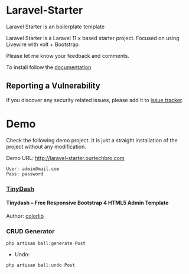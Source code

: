 # Laravel-Starter

Laravel Starter is an boilerplate template

Laravel Starter is a Laravel 11.x based starter project. 
Focused on using Livewire with volt + Bootstrap

Please let me know your feedback and comments.

To install follow the [documentation]()

## Reporting a Vulnerability
If you discover any security related issues, please add it to [issue tracker](https://github.com/emtiazzahid/laravel-starter/issues).

# Demo
Check the following demo project. It is just a straight installation of the project without any modification.

Demo URL: http://laravel-starter.ourtechbro.com

```
User: admin@mail.com
Pass: password
```

### [TinyDash](https://themewagon.com/themes/free-responsive-bootstrap-4-html5-admin-template-tinydash/)
#### Tinydash – Free Responsive Bootstrap 4 HTML5 Admin Template
Author: [colorlib](https://colorlib.com/)

### CRUD Generator

```php artisan ball:generate Post```

- Undo: 

```php artisan ball:undo Post```
